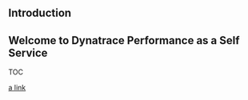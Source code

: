 ## Introduction

## Welcome to Dynatrace Performance as a Self Service

TOC

[a link](content/01_Prep/index.md)
